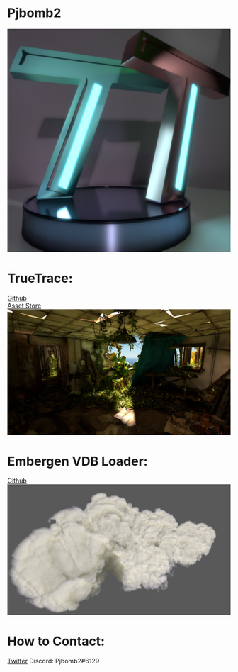# Pjbomb2
![](/docs/assets/images/Logo.png)
# TrueTrace:
[Github](https://github.com/Pjbomb2/TrueTrace-Pathtracer)
</br>
[Asset Store](INVALID)
![](/docs/assets/images/TrueTrace.png)
# Embergen VDB Loader:
[Github](https://github.com/Pjbomb2/Unofficial-Basic-Embergen-VDB-Loader-for-Unity)
![](/docs/assets/images/VDBLoader.png)

# How to Contact:
[Twitter](https://twitter.com/Pjbomb2)
Discord: Pjbomb2#6129